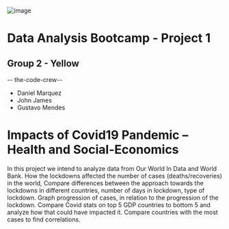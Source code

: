 ![image](https://user-images.githubusercontent.com/120071029/217882338-e667fed7-8965-4748-bfb0-63a615ca3c2a.png)


# Data Analysis Bootcamp - Project 1
## Group 2 - Yellow

-- the-code-crew--

- Daniel Marquez
- John James
- Gustavo Mendes

# Impacts of Covid19 Pandemic – Health and Social-Economics

In this project we intend to analyze data from Our World In Data and World Bank.
How the lockdowns affected the number of cases (deaths/recoveries) in the world,
Compare differences between the approach towards the lockdowns in different countries, number of days in lockdown, type of lockdown.
Graph progression of cases, in relation to the progression of the lockdown.
Compare Covid stats on top 5 GDP countries to bottom 5 and analyze how that could have impacted it.
Compare countries with the most cases to find correlations.
